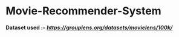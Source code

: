 # Movie-Recommender-System
**Dataset used :-** ***https://grouplens.org/datasets/movielens/100k/***
